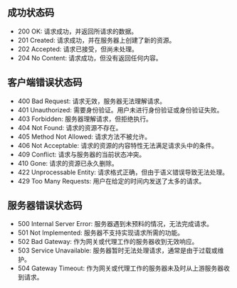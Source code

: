## 成功状态码

- 200 OK: 请求成功，并返回所请求的数据。
- 201 Created: 请求成功，并在服务器上创建了新的资源。
- 202 Accepted: 请求已接受，但尚未处理。
- 204 No Content: 请求成功，但没有返回任何内容。

## 客户端错误状态码

- 400 Bad Request: 请求无效，服务器无法理解请求。
- 401 Unauthorized: 需要身份验证。用户未进行身份验证或身份验证失败。
- 403 Forbidden: 服务器理解请求，但拒绝执行。
- 404 Not Found: 请求的资源不存在。
- 405 Method Not Allowed: 请求方法不被允许。
- 406 Not Acceptable: 请求的资源的内容特性无法满足请求头中的条件。
- 409 Conflict: 请求与服务器的当前状态冲突。
- 410 Gone: 请求的资源已永久删除。
- 422 Unprocessable Entity: 请求格式正确，但由于语义错误导致无法处理。
- 429 Too Many Requests: 用户在给定的时间内发送了太多的请求。

## 服务器错误状态码

- 500 Internal Server Error: 服务器遇到未预料的情况，无法完成请求。
- 501 Not Implemented: 服务器不支持实现请求所需的功能。
- 502 Bad Gateway: 作为网关或代理工作的服务器收到无效响应。
- 503 Service Unavailable: 服务器暂时无法处理请求，通常是由于过载或维护。
- 504 Gateway Timeout: 作为网关或代理工作的服务器未及时从上游服务器收到请求。